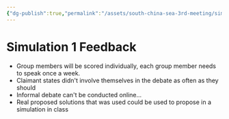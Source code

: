 ```yaml
---
{"dg-publish":true,"permalink":"/assets/south-china-sea-3rd-meeting/simulation-1-feedback/"}
---
```


# Simulation 1 Feedback

- Group members will be scored individually, each group member needs to speak once a week.
- Claimant states didn't involve themselves in the debate as often as they should
- Informal debate can't be conducted online...
- Real proposed solutions that was used could be used to propose in a simulation in class